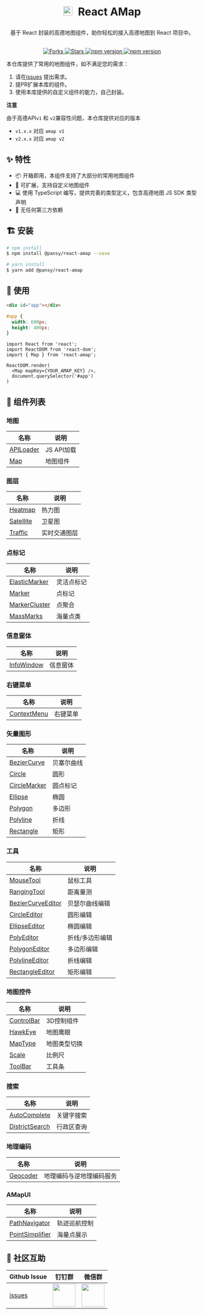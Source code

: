 <h1 align="center" style="line-height: 50px; height: 50px">
  <img height="24" src="https://cdn.jsdelivr.net/gh/wangxingkang/pictures@latest/imgs/amap-logo.svg" />
  <span style="padding-left: 8px">React AMap<span>
</h1>

<div align="center">
  基于 React 封装的高德地图组件，助你轻松的接入高德地图到 React 项目中。
</div>

<br />
<p align="center">
  <a href="https://github.com/pansyjs/react-amap/network">
    <img src="https://img.shields.io/github/forks/pansyjs/react-amap.svg" alt="Forks">
  </a>
  <a href="https://github.com/pansyjs/react-amap/stargazers">
    <img src="https://img.shields.io/github/stars/pansyjs/react-amap.svg" alt="Stars">
  </a>
  <a href="https://www.npmjs.com/package/@pansy/react-amap">
    <img src="https://img.shields.io/npm/v/@pansy/react-amap.svg" alt="npm version">
  </a>
  <a href="https://packagephobia.com/result?p=@pansy/react-amap">
    <img src="https://packagephobia.com/badge?p=@pansy/react-amap" alt="npm version">
  </a>
</p>

本仓库提供了常用的地图组件，如不满足您的需求：

1. 请在[issues](https://github.com/pansyjs/react-amap/issues) 提出需求。
2. 提PR扩展本库的组件。
3. 使用本库提供的自定义组件的能力，自己封装。

**注意**

由于高德API`v1` 和 `v2`兼容性问题，本仓库提供对应的版本

- `v1.x.x` 对应 `amap v1`
- `v2.x.x` 对应 `amap v2` 

## ✨ 特性

- 📦 开箱即用，本组件支持了大部分的常用地图组件
- 🎉 可扩展，支持自定义地图组件
- 💻 使用 TypeScript 编写，提供完善的类型定义，包含高德地图 JS SDK 类型声明
- 💝 无任何第三方依赖

## 🏗 安装

```sh
# npm install
$ npm install @pansy/react-amap --save

# yarn install
$ yarn add @pansy/react-amap
```

## 🔨 使用

```html
<div id="app"></div>
```

```css
#app {
  width: 600px;
  height: 400px;
}
```

```tsx | pure
import React from 'react';
import ReactDOM from 'react-dom';
import { Map } from 'react-amap';

ReactDOM.render(
  <Map mapKey={YOUR_AMAP_KEY} />,
  document.querySelector('#app')
)
```

## 🎉 组件列表

### 地图

|名称|说明|
|--|--|
|[APILoader](https://react-amap-pansyjs.vercel.app/components/map/api-loader)|JS API加载|
|[Map](https://react-amap-pansyjs.vercel.app/components/map/map)|地图组件|

### 图层

|名称|说明|
|--|--|
|[Heatmap](https://react-amap-pansyjs.vercel.app/components/layers/heatmap)|热力图|
|[Satellite](https://react-amap-pansyjs.vercel.app/components/layers/satellite)|卫星图|
|[Traffic](https://react-amap-pansyjs.vercel.app/components/layers/traffic)|实时交通图层|

### 点标记

|名称|说明|
|--|--|
|[ElasticMarker](https://react-amap-pansyjs.vercel.app/components/point-mark/elastic-marker)|灵活点标记|
|[Marker](https://react-amap-pansyjs.vercel.app/components/point-mark/marker)|点标记|
|[MarkerCluster](https://react-amap-pansyjs.vercel.app/components/point-mark/marker-cluster)|点聚合|
|[MassMarks](https://react-amap-pansyjs.vercel.app/components/point-mark/mass-marks)|海量点类|

### 信息窗体

|名称|说明|
|--|--|
|[InfoWindow](https://react-amap-pansyjs.vercel.app/components/info-window/info-window)|信息窗体|

### 右键菜单

|名称|说明|
|--|--|
|[ContextMenu](https://react-amap-pansyjs.vercel.app/components/context-menu/context-menu)|右键菜单|

### 矢量图形

|名称|说明|
|--|--|
|[BezierCurve](https://react-amap-pansyjs.vercel.app/components/vector-graphics/bezier-curve)|贝塞尔曲线|
|[Circle](https://react-amap-pansyjs.vercel.app/components/vector-graphics/circle)|圆形|
|[CircleMarker](https://react-amap-pansyjs.vercel.app/components/vector-graphics/circle-marker)|圆点标记|
|[Ellipse](https://react-amap-pansyjs.vercel.app/components/vector-graphics/ellipse)|椭圆|
|[Polygon](https://react-amap-pansyjs.vercel.app/components/vector-graphics/polygon)|多边形|
|[Polyline](https://react-amap-pansyjs.vercel.app/components/vector-graphics/polyline)|折线|
|[Rectangle](https://react-amap-pansyjs.vercel.app/components/vector-graphics/rectangle)|矩形|

### 工具

|名称|说明|
|--|--|
|[MouseTool](https://react-amap-pansyjs.vercel.app/components/tool/mouse-tool)|鼠标工具|
|[RangingTool](https://react-amap-pansyjs.vercel.app/components/tool/ranging-tool)|距离量测|
|[BezierCurveEditor](https://react-amap-pansyjs.vercel.app/components/tool/bezier-curve-editor)|贝瑟尔曲线编辑|
|[CircleEditor](https://react-amap-pansyjs.vercel.app/components/tool/circle-editor)|圆形编辑|
|[EllipseEditor](https://react-amap-pansyjs.vercel.app/components/tool/ellipse-editor)|椭圆编辑|
|[PolyEditor](https://react-amap-pansyjs.vercel.app/components/tool/poly-editor)|折线/多边形编辑|
|[PolygonEditor](https://react-amap-pansyjs.vercel.app/components/tool/polygon-editor)|多边形编辑|
|[PolylineEditor](https://react-amap-pansyjs.vercel.app/components/tool/polyline-editor)|折线编辑|
|[RectangleEditor](https://react-amap-pansyjs.vercel.app/components/tool/rectangle-editor)|矩形编辑|

### 地图控件

|名称|说明|
|--|--|
|[ControlBar](https://react-amap-pansyjs.vercel.app/components/control/control-bar)|3D控制组件|
|[HawkEye](https://react-amap-pansyjs.vercel.app/components/control/hawk-eye)|地图鹰眼|
|[MapType](https://react-amap-pansyjs.vercel.app/components/control/map-type)|地图类型切换|
|[Scale](https://react-amap-pansyjs.vercel.app/components/control/scale)|比例尺|
|[ToolBar](https://react-amap-pansyjs.vercel.app/components/control/tool-bar)|工具条|

### 搜索

|名称|说明|
|--|--|
|[AutoComplete](https://react-amap-pansyjs.vercel.app/components/search/auto-complete)|关键字搜索|
|[DistrictSearch](https://react-amap-pansyjs.vercel.app/components/search/district-search)|行政区查询|

### 地理编码

|名称|说明|
|--|--|
|[Geocoder](https://react-amap-pansyjs.vercel.app/components/geocoder/geocoder)|地理编码与逆地理编码服务|

### AMapUI

|名称|说明|
|--|--|
|[PathNavigator](https://react-amap-pansyjs.vercel.app/components/amap-ui/path-simplifier)|轨迹巡航控制|
|[PointSimplifier](https://react-amap-pansyjs.vercel.app/components/amap-ui/point-simplifier)|海量点展示|

## 👥 社区互助

| Github Issue | 钉钉群 | 微信群 |
| --- | --- | --- |
| [issues](https://github.com/pansyjs/react-amap/issues) | <img src="https://cdn.jsdelivr.net/gh/wangxingkang/pictures@latest/imgs/alita-dingding.png" height="60" /> | <img src="https://cdn.jsdelivr.net/gh/wangxingkang/pictures@latest/imgs/alita-wx.png" height="60" /> |
